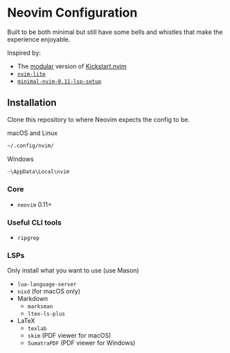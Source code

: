 # Neovim Configuration

Built to be both minimal but still have some bells and whistles that make the experience enjoyable.

Inspired by:
- The [modular](https://github.com/dam9000/kickstart-modular.nvim/tree/master) version of [Kickstart.nvim](https://github.com/nvim-lua/kickstart.nvim)
- [`nvim-lite`](https://github.com/radleylewis/nvim-lite)
- [`minimal-nvim-0.11-lsp-setup`](https://github.com/mplusp/minimal-nvim-0.11-lsp-setup/tree/main)

## Installation

Clone this repository to where Neovim expects the config to be.

macOS and Linux
```zsh
~/.config/nvim/
```

Windows
```powershell
~\AppData\Local\nvim
```

### Core

- `neovim` 0.11+

### Useful CLI tools

- `ripgrep`

### LSPs

Only install what you want to use (use Mason)

- `lua-language-server`
- `nixd` (for macOS only)
- Markdown
    - `marksman`
    - `ltex-ls-plus`
- LaTeX
    - `texlab`
    - `skim` (PDF viewer for macOS)
    - `SumatraPDF` (PDF viewer for Windows)
